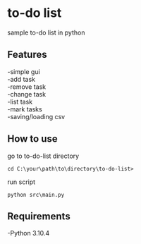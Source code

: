 # to-do list
sample to-do list in python

## Features
-simple gui  
-add task  
-remove task  
-change task  
-list task  
-mark tasks  
-saving/loading csv  

## How to use
go to to-do-list directory  
```
cd C:\your\path\to\directory\to-do-list>
```
run script  
```
python src\main.py
```
## Requirements
-Python 3.10.4
